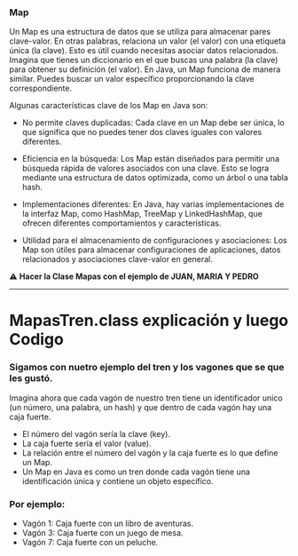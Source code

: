 ### Map

Un Map es una estructura de datos que se utiliza para almacenar pares clave-valor. En otras palabras, relaciona un valor (el valor) con una etiqueta única (la clave). Esto es útil cuando necesitas asociar datos relacionados. Imagina que tienes un diccionario en el que buscas una palabra (la clave) para obtener su definición (el valor). En Java, un Map funciona de manera similar. Puedes buscar un valor específico proporcionando la clave correspondiente.

Algunas características clave de los Map en Java son:

- No permite claves duplicadas: Cada clave en un Map debe ser única, lo que significa que no puedes tener dos claves iguales con valores diferentes.

- Eficiencia en la búsqueda: Los Map están diseñados para permitir una búsqueda rápida de valores asociados con una clave. Esto se logra mediante una estructura de datos optimizada, como un árbol o una tabla hash.

- Implementaciones diferentes: En Java, hay varias implementaciones de la interfaz Map, como HashMap, TreeMap y LinkedHashMap, que ofrecen diferentes comportamientos y características.

- Utilidad para el almacenamiento de configuraciones y asociaciones: Los Map son útiles para almacenar configuraciones de aplicaciones, datos relacionados y asociaciones clave-valor en general.

⚠️ **Hacer la Clase Mapas con el ejemplo de JUAN, MARIA Y PEDRO**

___

# MapasTren.class explicación y luego Codigo

### Sigamos con nuetro ejemplo del tren y los vagones que se que les gustó.

Imagina ahora que cada vagón de nuestro tren tiene un identificador unico (un número, una palabra, un hash) y que dentro de cada vagón hay una caja fuerte.

- El número del vagón sería la clave (key).
- La caja fuerte sería el valor (value).
- La relación entre el número del vagón y la caja fuerte es lo que define un Map.
- Un Map en Java es como un tren donde cada vagón tiene una identificación única y contiene un objeto específico.

### Por ejemplo:

- Vagón 1: Caja fuerte con un libro de aventuras.
- Vagón 3: Caja fuerte con un juego de mesa.
- Vagón 7: Caja fuerte con un peluche.